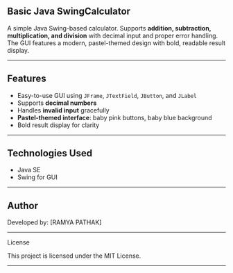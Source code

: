 ## Basic Java SwingCalculator

A simple Java Swing-based calculator.
Supports **addition, subtraction, multiplication, and division** with decimal input and proper error handling. The GUI features a modern, pastel-themed design with bold, readable result display.

---

## Features

- Easy-to-use GUI using `JFrame`, `JTextField`, `JButton`, and `JLabel`
- Supports **decimal numbers**
- Handles **invalid input** gracefully
- **Pastel-themed interface**: baby pink buttons, baby blue background
- Bold result display for clarity


---

## Technologies Used

- Java SE
- Swing for GUI

---
## Author

Developed by: [RAMYA PATHAK]

---
License

This project is licensed under the MIT License. 

---
